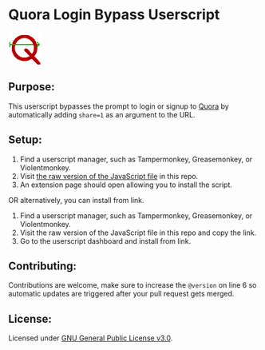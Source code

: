 # Quora Login Bypass Userscript

![logo](logo.png)

## Purpose:

This userscript bypasses the prompt to login or signup to [Quora](https://www.quora.com/) by automatically adding `share=1` as an argument to the URL. 

## Setup: 

1) Find a userscript manager, such as Tampermonkey, Greasemonkey, or Violentmonkey. 
2) Visit [the raw version of the JavaScript file](https://github.com/glob-bruh/Quora-Login-Bypass-Userscript/raw/main/QuoraLoginBypass.user.js) in this repo.
3) An extension page should open allowing you to install the script. 

OR alternatively, you can install from link. 

1) Find a userscript manager, such as Tampermonkey, Greasemonkey, or Violentmonkey.
2) Visit the raw version of the JavaScript file in this repo and copy the link.
3) Go to the userscript dashboard and install from link.

## Contributing:

Contributions are welcome, make sure to increase the `@version` on line 6 so automatic updates are triggered after your pull request gets merged.

## License:

Licensed under [GNU General Public License v3.0](https://www.gnu.org/licenses/gpl-3.0.en.html).
